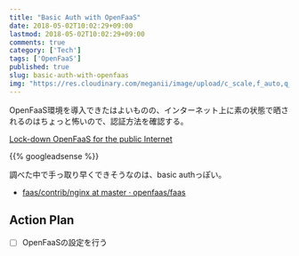 ```yaml
---
title: "Basic Auth with OpenFaaS"
date: 2018-05-02T10:02:29+09:00
lastmod: 2018-05-02T10:02:29+09:00
comments: true
category: ['Tech']
tags: ['OpenFaaS']
published: true
slug: basic-auth-with-openfaas
img: "https://res.cloudinary.com/meganii/image/upload/c_scale,f_auto,q_auto,w_300/v1514031264/thumbnail_tech.png"
---
```


OpenFaaS環境を導入できたはよいものの、インターネット上に素の状態で晒されるのはちょっと怖いので、認証方法を確認する。

[Lock\-down OpenFaaS for the public Internet](https://blog.alexellis.io/lock-down-openfaas/)


<!--more-->
{{% googleadsense %}}


調べた中で手っ取り早くできそうなのは、basic authっぽい。

- [faas/contrib/nginx at master · openfaas/faas](https://github.com/openfaas/faas/tree/master/contrib/nginx)


## Action Plan

- [ ] OpenFaaSの設定を行う
